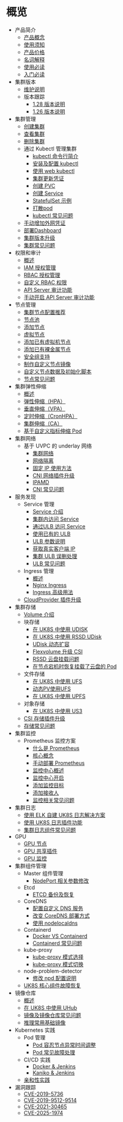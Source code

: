 
# 概览


- 产品简介
  - [产品概念](/uk8s/introduction/whatisuk8s)
  - [使用须知](/uk8s/introduction/restriction)
  - [产品价格](/uk8s/price)
  - [名词解释](/uk8s/introduction/concept)
  - [使用必读](/uk8s/userguide/before_start)
  - [入门必读](/uk8s/troubleshooting/startguide)
- 集群版本
  - [维护说明](/uk8s/version/maintain)
  - 版本跟踪
    - [1.28 版本说明](/uk8s/version/1.28_release)
    - [1.26 版本说明](/uk8s/version/1.26_release)
- 集群管理
  - [创建集群](/uk8s/userguide/createcluster)
  - [查看集群](/uk8s/userguide/describecluster)
  - [删除集群](/uk8s/userguide/deletecluster)
  - 通过 Kubectl 管理集群
    - [kubectl 命令行简介](/uk8s/manageviakubectl/intro_of_kubectl)
    - [安装及配置 kubectl](/uk8s/manageviakubectl/connectviakubectl)
    - [使用 web kubectl](/uk8s/manageviakubectl/webterminal)
    - [集群更新凭证](/uk8s/manageviakubectl/reset_token)
    - [创建 PVC](/uk8s/manageviakubectl/createpvc)
    - [创建 Service](/uk8s/manageviakubectl/createservice)
    - [StatefulSet 示例](/uk8s/manageviakubectl/sts_example)
    - [打散pod](/uk8s/manageviakubectl/pod_affinity.md)
    - [kubectl 常见问题](/uk8s/troubleshooting/kubectl)
  - [手动增加外网凭证](/uk8s/administercluster/add-external-certificate)
  - [部署Dashboard](/uk8s/administercluster/dashboard)
  - [集群版本升级](/uk8s/administercluster/cluster_version_update)
  - [集群常见问题](/uk8s/troubleshooting/cluster_summary.md)
- 权限和审计
  - [概述](/uk8s/auth/intro)
  - [IAM 授权管理](/uk8s/auth/iam)
  - [RBAC 授权管理](/uk8s/auth/rbac)
  - [自定义 RBAC 权限](/uk8s/bestpractice/rbac_practice)
  - [API Server 审计功能](/uk8s/bestpractice/console_audit)
  - [手动开启 API Server 审计功能](/uk8s/bestpractice/apiserver_audit)
- 节点管理
  - [集群节点配置推荐](/uk8s/introduction/node_requirements)
  - [节点池](/uk8s/administercluster/node_group)
  - [添加节点](/uk8s/userguide/addnode)
  - [虚拟节点](/uk8s/administercluster/virtual_kubelet)
  - [添加已有虚拟机节点](/uk8s/userguide/addUHostNode)
  - [添加已有裸金属节点](/uk8s/userguide/addUPHostNode)
  - [安全组支持](/uk8s/userguide/SupportSecurityGroup.md)
  - [制作自定义节点镜像](/uk8s/administercluster/custom_image)
  - [自定义节点数据及初始化脚本](/uk8s/administercluster/cloud_init)
  - [节点常见问题](/uk8s/troubleshooting/node_debug_summary)
- 集群弹性伸缩
  - [概述](/uk8s/administercluster/autoscaling/intro)
  - [弹性伸缩（HPA）](/uk8s/administercluster/autoscaling/hpa)
  - [垂直伸缩（VPA）](/uk8s/administercluster/autoscaling/vpa)
  - [定时伸缩（CronHPA）](/uk8s/administercluster/autoscaling/cronhpa)
  - [集群伸缩（CA）](/uk8s/administercluster/autoscaling/ca)
  - [基于自定义指标伸缩 Pod](/uk8s/monitor/prometheus/autoscale_on_custom_metrics.md)
- 集群网络
  - 基于 UVPC 的 underlay 网络
    - [集群网络](/uk8s/network/uk8s_network)
    - [网络隔离](/uk8s/network/networkpolicy)
    - [固定 IP 使用方法](/uk8s/network/static_ip)
    - [CNI 网络插件升级](/uk8s/network/cni_update)
    - [IPAMD](/uk8s/network/ipamd)
    - [CNI 常见问题](/uk8s/troubleshooting/cni)
- 服务发现
  - Service 管理
    - [Service 介绍](/uk8s/service/intro)
    - [集群内访问 Service](/uk8s/service/cluster_service)
    - [通过ULB 访问 Service](/uk8s/service/internalservice)
    - [使用已有的 ULB](/uk8s/service/ulb_designation)
    - [ULB 参数说明](/uk8s/service/annotations)
    - [获取真实客户端 IP](/uk8s/service/getresourceip)
    - [集群 ULB 误删处理](/uk8s/troubleshooting/ulb_undelete)
    - [ULB 常见问题](/uk8s/troubleshooting/ulb)
  - Ingress 管理
    - [概述](/uk8s/service/ingress/README)
    - [Nginx Ingress](/uk8s/service/ingress/nginx_1.26)
    - [Ingress 高级用法](/uk8s/service/ingress/multiple_ingress)
  - [CloudProvider 插件升级](/uk8s/service/cp_update)
- 集群存储
  - [Volume 介绍](/uk8s/volume/intro)
  - 块存储
    - [在 UK8S 中使用 UDISK](/uk8s/volume/udisk)
    - [在 UK8S 中使用 RSSD UDisk](/uk8s/volume/rssdudisk)
    - [UDisk 动态扩容](/uk8s/volume/expandvolume)
    - [Flexvolume 升级 CSI](/uk8s/volume/flexv_csi)
    - [RSSD 云盘挂载问题](/uk8s/troubleshooting/rssd_attachment)
    - [在节点宕机时恢复挂载了云盘的 Pod](/uk8s/troubleshooting/recover_udisk_pod_when_node_crash.md)
  - 文件存储
    - [在 UK8S 中使用 UFS](/uk8s/volume/ufs)
    - [动态PV使用UFS](/uk8s/volume/dynamic_ufs)
    - [在 UK8S 中使用 UPFS](/uk8s/volume/upfs)
  - 对象存储
    - [在 UK8S 中使用 US3](/uk8s/volume/ufile)
  - [CSI 存储插件升级](/uk8s/volume/CSI_update)
  - [存储常见问题](/uk8s/troubleshooting/storage)
- 集群监控
  - Prometheus 监控方案
    - [什么是 Prometheus](/uk8s/monitor/prometheus/intro)
    - [核心概念](/uk8s/monitor/prometheus/concept)
    - [手动部署 Prometheus](/uk8s/monitor/prometheus/installprometheus)
    - [监控中心概述](/uk8s/monitor/prometheusplugin/intro.md)
    - [监控中心开启](/uk8s/monitor/prometheusplugin/startmonitor.md)
    - [添加监控目标](/uk8s/monitor/prometheusplugin/addmonitortarget.md)
    - [添加接收人](/uk8s/monitor/prometheusplugin/addreceiver.md)
    - [监控相关常见问题](/uk8s/monitor/prometheusplugin/faq.md)
- 集群日志
  - [使用 ELK 自建 UK8S 日志解决方案](/uk8s/log/elastic_filebeat_kibana_solution)
  - [使用 UK8S 日志插件功能](/uk8s/log/ELKplugin)
  - [集群日志组件常见问题](/uk8s/troubleshooting/log_elk_summary.md)
- GPU
  - [GPU 节点](/uk8s/administercluster/gpu-node)
  - [GPU 共享插件](/uk8s/administercluster/gpu-share)
  - [GPU 监控](/uk8s/administercluster/gpu-monitor)
- 集群组件管理
  - Master 组件管理
    - [NodePort 相关参数修改](/uk8s/bestpractice/modify_nodeport)
  - Etcd
    - [ETCD 备份及恢复](/uk8s/administercluster/etcd_backup)
  - CoreDNS
    - [配置自定义 DNS 服务](/uk8s/administercluster/custom_dns_service)
    - [改变 CoreDNS 部署方式](/uk8s/administercluster/modify_coredns_deploy)
    - [使用 nodelocaldns](/uk8s/administercluster/node_local_dns.md)
  - Containerd
    - [Docker VS Containerd](/uk8s/userguide/docker_vs_containerd)
    - [Containerd 常见问题](/uk8s/troubleshooting/containerd)
  - kube-proxy
    - [kube-proxy 模式选择](/uk8s/userguide/kubeproxy_mode)
    - [kube-proxy 模式切换](/uk8s/userguide/kubeproxy_edit)
  - node-problem-detector
    - [修改 npd 配置说明](/uk8s/troubleshooting/npd.md)
  - [UK8S 核心组件故障恢复](/uk8s/administercluster/k8splugin_restore)
- 镜像仓库
  - [概述](/uk8s/dockerhub/outline)
  - [在 UK8S 中使用 UHub](/uk8s/dockerhub/using_uhub_in_uk8s)
  - [镜像及镜像仓库常见问题](/uk8s/troubleshooting/registry)
  - [推理常用基础镜像](/uk8s/dockerhub/ai_base_image_list.md)
- Kubernetes 实践
  - Pod 管理
    - [Pod 容忍节点异常时间调整](/uk8s/bestpractice/taint_base_eviction)
    - [Pod 常见故障处理](/uk8s/troubleshooting/pod_debug_summary)
  - CI/CD 实践
    - [Docker & Jenkins](/uk8s/bestpractice/cicd)
    - [Kaniko & Jenkins](/uk8s/bestpractice/cicd_containerd)
  - [亲和性实践](/uk8s/bestpractice/affinity)
- 漏洞跟踪
  - [CVE-2019-5736](/uk8s/vulnerability/cve-2019-5736.md)
  - [CVE-2019-9512-9514](/uk8s/vulnerability/cve-2019-9512-9514.md)
  - [CVE-2021-30465](/uk8s/vulnerability/cve-2021-30465.md)
  - [CVE-2025-1974](/uk8s/vulnerability/CVE-2025-1974.md)
